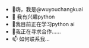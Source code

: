 - 👋嗨，我是@wuyouchangkuai
- 👀 我有兴趣python
- 🌱我目前正在学习python  ai
- 💞️我正在寻求合作......
- 📫 如何联系我...

<!---
wuyouchangkuai/wuyouchangkuai 是一个 ✨ 特殊 ✨ 存储库，因为它的“README.md”（此文件）出现在您的 GitHub 个人资料上。
您可以点击预览链接来查看您的更改。
--->
